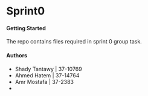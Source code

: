 # Sprint0
#### Getting Started
The repo contains files required in sprint 0 group task.
#### Authors
- Shady Tantawy | 37-10769
- Ahmed Hatem | 37-14764
- Amr Mostafa | 37-2383
-
